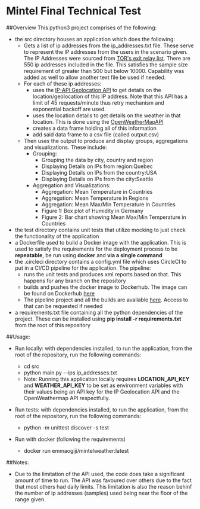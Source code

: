 # Mintel Final Technical Test

##Overview 
This python3 project comprises of the following:
- the src directory houses an application which does the following:
    - Gets a list of ip addresses from the ip_addresses.txt file. These serve to represent the IP addresses from the users in the scenario given. The IP Addresses were sourced from [TOR's exit relay list](https://check.torproject.org/torbulkexitlist). There are 550 ip addresses included in the file. This satisfies the sample size requirement of greater than 500 but below 10000. Capability was added as well to allow another text file be used if needed.
    - For each of these ip addresses:
        - uses the [IP-API Geolocation API](https://ip-api.com/docs/api:json) to get details on the location/geolocation of this IP address. Note that this API has a limit of 45 requests/minute thus retry mechanism and exponential backoff are used.
        - uses the location details to get details on the weather in that location. This is done using the [OpenWeatherMapAPI](https://openweathermap.org/current)
        - creates a data frame holding all of this information
        - add said data frame to a csv file (called output.csv)
    - Then uses the output to produce and display groups, aggregations and visualizations. These include:
        - Grouping:
            - Grouping the data by city, country and region
            - Displaying Details on IPs from region:Quebec
            - Displaying Details on IPs from the country:USA
            - Displaying Details on IPs from the city:Seattle
        - Aggregation and Visualizations:
            - Aggregation: Mean Temperature in Countries
            - Aggregation: Mean Temperature in Regions
            - Aggregation: Mean Max/Min Temperature in Countries
            - Figure 1: Box plot of Humidity in Germany
            - Figure 2: Bar chart showing Mean Max/Min Temperature in Countries
- the test directory contains unit tests that utilize mocking to just check the functionality of the application
- a Dockerfile used to build a Docker image with the application. This is used to satisfy the requirements for the deployment process to be **repeatable**, be run using **docker** and **via a single command**
- the .circleci directory contains a config.yml file which uses CircleCI to put in a CI/CD pipeline for the application. The pipeline:
    - runs the unit tests and produces xml reports based on that. This happens for any branch on the repository
    - builds and pushes the docker image to Dockerhub. The image can be found on Dockerhub [here](https://hub.docker.com/repository/docker/emmaogiji/mintelweather)
    - The pipeline project and all the builds are available [here](https://app.circleci.com/pipelines/github/EmmanuelOgiji/MintelGeolocation). Access to that can be requested if needed
- a requirements.txt file containing all the python dependencies of the project. These can be installed using **pip install -r requirements.txt** from the root of this repository


##Usage:
- Run locally:
    with dependencies installed, to run the application, from the root of the repository, run the following commands:
    - cd src
    - python main.py --ips ip_addresses.txt
    - Note: Running this application locally requires **LOCATION_API_KEY** and **WEATHER_API_KEY** to be set as environment variables with their values being an API key for the IP Geolocation API and the OpenWeathermap API respectfully.
 
- Run tests:
    with dependencies installed, to run the application, from the root of the repository, run the following commands:
    - python -m unittest discover -s test
    
- Run with docker (following the requirements)
  - docker run emmaogiji/mintelweather:latest

##Notes:
- Due to the limitation of the API used, the code does take a significant amount of time to run. The API was favoured over others due to the fact that most others had daily limits. This limitation is also the reason behinf the number of ip addresses (samples) used being near the floor of the range given.